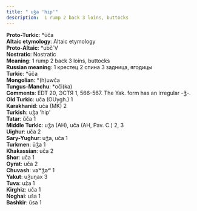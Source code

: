 ```yaml
---
title: " uǯa 'hip'"
description:  1 rump 2 back 3 loins, buttocks
---
```


<strong>Proto-Turkic</strong>:  *ūča<br>
<strong>Altaic etymology</strong>:  Altaic etymology<br>
<strong> Proto-Altaic</strong>:  *ubč`V<br>
<strong>Nostratic</strong>:  Nostratic<br>
<strong>Meaning</strong>:  1 rump 2 back 3 loins, buttocks<br>
<strong>Russian meaning</strong>:  1 крестец 2 спина 3 задница, ягодицы<br>
<strong>Turkic</strong>:  *ūča<br>
<strong>Mongolian</strong>:  *(h)uwča<br>
<strong>Tungus-Manchu</strong>:  *oči(ka)<br>
<strong>Comments</strong>:  EDT 20, ЭСТЯ 1, 566-567. The Yak. form has an irregular -ǯ-.<br>
<strong>Old Turkic</strong>:  uča (OUygh.) 1<br>
<strong>Karakhanid</strong>:  uča (MK) 2<br>
<strong>Turkish</strong>:  uǯa 'hip'<br>
<strong>Tatar</strong>:  ŭča 1<br>
<strong>Middle Turkic</strong>:  uǯa (AH), uča (AH, Pav. C.) 2, 3<br>
<strong>Uighur</strong>:  uča 2<br>
<strong>Sary-Yughur</strong>:  uǯa, uča 1<br>
<strong>Turkmen</strong>:  ūǯa 1<br>
<strong>Khakassian</strong>:  uča 2<br>
<strong>Shor</strong>:  uča 1<br>
<strong>Oyrat</strong>:  uča 2<br>
<strong>Chuvash</strong>:  vǝʷǯǝʷ 1<br>
<strong>Yakut</strong>:  uǯuŋax 3<br>
<strong>Tuva</strong>:  uža 1<br>
<strong>Kirghiz</strong>:  uča 1<br>
<strong>Noghai</strong>:  uša 1<br>
<strong>Bashkir</strong>:  ŭsa 1<br>



